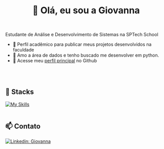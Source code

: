 <h1 align="center">👋 Olá, eu sou a Giovanna </h1>

<br>

<p align="left"> 
  Estudante de Análise e Desenvolvimento de Sistemas na SPTech School
</p>

- 🔭 Perfil acadêmico para publicar meus projetos desenvolvidos na faculdade
- 🌱 Amo a área de dados e tenho buscado me desenvolver em python.
- 💬 Acesse meu [perfil principal](https://github.com/gio-aguiar) no Github

<br><br>

## 🚀 Stacks
[![My Skills](https://skillicons.dev/icons?i=python,java,javascript,nodejs,express,mysql,postman,git)](https://skillicons.dev)<br><br>

## 📫 Contato

[![Linkedin: Giovanna](https://img.shields.io/badge/-LINKEDIN-blue?style=flat-square&logo=Linkedin&logoColor=white&link=https://www.linkedin.com/in/torresaguiar/)](https://www.linkedin.com/in/torresaguiar/)
<br><br>
